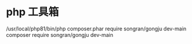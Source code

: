 # php 工具箱
/usr/local/php81/bin/php composer.phar require songran/gongju dev-main
composer require songran/gongju dev-main
